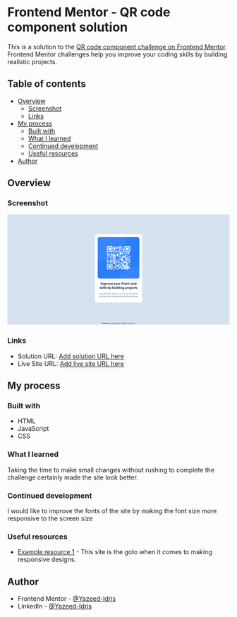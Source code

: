 # Frontend Mentor - QR code component solution

This is a solution to the [QR code component challenge on Frontend Mentor](https://www.frontendmentor.io/challenges/qr-code-component-iux_sIO_H). Frontend Mentor challenges help you improve your coding skills by building realistic projects. 

## Table of contents

- [Overview](#overview)
  - [Screenshot](#screenshot)
  - [Links](#links)
- [My process](#my-process)
  - [Built with](#built-with)
  - [What I learned](#what-i-learned)
  - [Continued development](#continued-development)
  - [Useful resources](#useful-resources)
- [Author](#author)

## Overview

### Screenshot

![](screenshots/qr-code-screenshot.png)

### Links

- Solution URL: [Add solution URL here](https://github.com/Yazeed-Idris/qr-code-component-main.git)
- Live Site URL: [Add live site URL here](https://yazeed-idris.github.io/qr-code-component-main)

## My process

### Built with
- HTML
- JavaScript
- CSS

### What I learned

Taking the time to make small changes without rushing to complete the challenge certainly made the site look better.


### Continued development

I would like to improve the fonts of the site by making the font size more responsive to the screen size

### Useful resources

- [Example resource 1](https://www.w3schools.com/howto/howto_css_image_responsive.asp) - This site is the goto when it comes to making responsive designs.

## Author

- Frontend Mentor - [@Yazeed-Idris](https://www.frontendmentor.io/profile/Yazeed-Idris)
- LinkedIn - [@Yazeed-Idris](https://www.linkedin.com/in/yazeed-idris)
